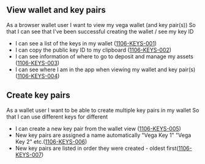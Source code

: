## View wallet and key pairs

As a browser wallet user I want to view my vega wallet (and key pair(s)) So that I can see that I've been successful creating the wallet / see my key ID

- I can see a list of the keys in my wallet (<a name="1106-KEYS-001" href="#1106-KEYS-001">1106-KEYS-001</a>)
- I can copy the public key ID to my clipboard (<a name="1106-KEYS-002" href="#1106-KEYS-002">1106-KEYS-002</a>)
- I can see information of where to go to deposit and manage my assets (<a name="1106-KEYS-003" href="#1106-KEYS-003">1106-KEYS-003</a>)
- I can see where I am in the app when viewing my wallet and key pair(s) (<a name="1106-KEYS-004" href="#1106-KEYS-004">1106-KEYS-004</a>)

## Create key pairs

As a wallet user I want to be able to create multiple key pairs in my wallet So that I can use different keys for different

- I can create a new key pair from the wallet view (<a name="1106-KEYS-005" href="#1106-KEYS-005">1106-KEYS-005</a>)
- New key pairs are assigned a name automatically "Vega Key 1" "Vega Key 2" etc.(<a name="1106-KEYS-006" href="#1106-KEYS-006">1106-KEYS-006</a>)
- New key pairs are listed in order they were created - oldest first(<a name="1106-KEYS-007" href="#1106-KEYS-007">1106-KEYS-007</a>)
